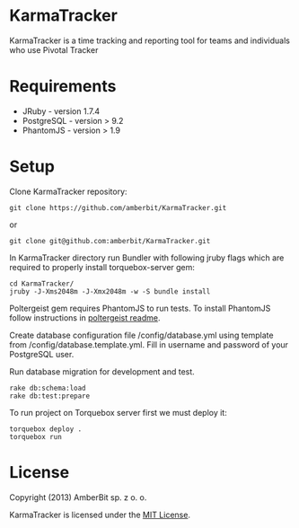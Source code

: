 KarmaTracker
============

KarmaTracker is a time tracking and reporting tool for teams and individuals who use Pivotal Tracker

Requirements
============

* JRuby - version 1.7.4
* PostgreSQL - version > 9.2
* PhantomJS - version > 1.9

Setup
=====

Clone KarmaTracker repository:

    git clone https://github.com/amberbit/KarmaTracker.git

or

    git clone git@github.com:amberbit/KarmaTracker.git

In KarmaTracker directory run Bundler with following jruby flags which are required to properly install torquebox-server gem:

    cd KarmaTracker/
    jruby -J-Xms2048m -J-Xmx2048m -w -S bundle install

Poltergeist gem requires PhantomJS to run tests. To install PhantomJS follow instructions in [poltergeist readme](https://github.com/jonleighton/poltergeist/blob/master/README.md#installing-phantomjs).

Create database configuration file /config/database.yml using template from /config/database.template.yml. Fill in username and password of your PostgreSQL user.

Run database migration for development and test.

    rake db:schema:load
    rake db:test:prepare

To run project on Torquebox server first we must deploy it:

    torquebox deploy .
    torquebox run

License
=======

Copyright (2013) AmberBit sp. z o. o.

KarmaTracker is licensed under the [MIT License](http://www.opensource.org/licenses/MIT).
